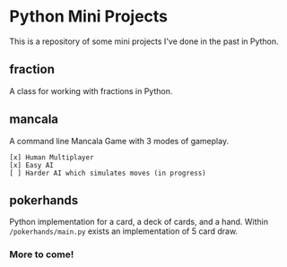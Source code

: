 # Python Mini Projects

This is a repository of some mini projects I've done in the past in Python.

## fraction

A class for working with fractions in Python.

## mancala

A command line Mancala Game with 3 modes of gameplay.

    [x] Human Multiplayer
    [x] Easy AI
    [ ] Harder AI which simulates moves (in progress)

## pokerhands
Python implementation for a card, a deck of cards, and a hand. Within `/pokerhands/main.py` exists an implementation of 5 card draw.

### More to come!
